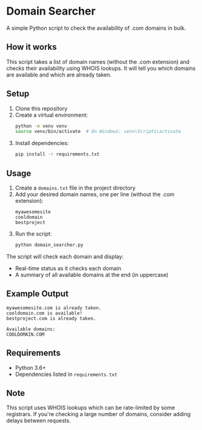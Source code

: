 # Domain Searcher

A simple Python script to check the availability of .com domains in bulk.

## How it works

This script takes a list of domain names (without the .com extension) and checks their availability using WHOIS lookups. It will tell you which domains are available and which are already taken.

## Setup

1. Clone this repository
2. Create a virtual environment:
   ```bash
   python -m venv venv
   source venv/bin/activate  # On Windows: venv\Scripts\activate
   ```
3. Install dependencies:
   ```bash
   pip install -r requirements.txt
   ```

## Usage

1. Create a `domains.txt` file in the project directory
2. Add your desired domain names, one per line (without the .com extension):
   ```
   myawesomesite
   cooldomain
   bestproject
   ```
3. Run the script:
   ```bash
   python domain_searcher.py
   ```

The script will check each domain and display:
- Real-time status as it checks each domain
- A summary of all available domains at the end (in uppercase)

## Example Output

```
myawesomesite.com is already taken.
cooldomain.com is available!
bestproject.com is already taken.

Available domains:
COOLDOMAIN.COM
```

## Requirements

- Python 3.6+
- Dependencies listed in `requirements.txt`

## Note

This script uses WHOIS lookups which can be rate-limited by some registrars. If you're checking a large number of domains, consider adding delays between requests.
